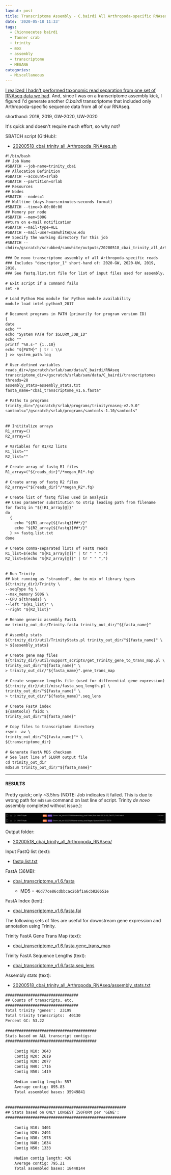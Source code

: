 ```yaml
---
layout: post
title: Transcriptome Assembly - C.bairdi All Arthropoda-specific RNAseq Data with Trinity on Mox
date: '2020-05-18 11:33'
tags:
  - Chionoecetes bairdi
  - Tanner crab
  - trinity
  - mox
  - assembly
  - transcriptome
  - MEGAN6
categories:
  - Miscellaneous
---
```

[I realized I hadn't performed taxonomic read separation from one set of RNAseq data we had](https://robertslab.github.io/sams-notebook/2020/05/18/Data-Wrangling-Arthropoda-and-Alveolata-D26-Pool-RNAseq-FastQ-Extractions.html). And, since I was on a transcriptome assembly kick, I figured I'd generate another _C.bairdi_ transcriptome that included only Arthropoda-specific sequence data from all of our RNAseq.  

shorthand: 2018, 2019, GW-2020, UW-2020

It's quick and doesn't require much effort, so why not?

SBATCH script (GitHub):

- [20200518_cbai_trinity_all_Arthropoda_RNAseq.sh](https://github.com/RobertsLab/sams-notebook/blob/master/sbatch_scripts/20200518_cbai_trinity_all_Arthropoda_RNAseq.sh)

```shell
#!/bin/bash
## Job Name
#SBATCH --job-name=trinity_cbai
## Allocation Definition
#SBATCH --account=srlab
#SBATCH --partition=srlab
## Resources
## Nodes
#SBATCH --nodes=1
## Walltime (days-hours:minutes:seconds format)
#SBATCH --time=9-00:00:00
## Memory per node
#SBATCH --mem=500G
##turn on e-mail notification
#SBATCH --mail-type=ALL
#SBATCH --mail-user=samwhite@uw.edu
## Specify the working directory for this job
#SBATCH --chdir=/gscratch/scrubbed/samwhite/outputs/20200518_cbai_trinity_all_Arthropoda_RNAseq

### De novo transcriptome assembly of all Arthropoda-specific reads
### Includes "descriptor_1" short-hand of: 2020-GW, 2020-UW, 2019, 2018.
### See fastq.list.txt file for list of input files used for assembly.

# Exit script if a command fails
set -e

# Load Python Mox module for Python module availability
module load intel-python3_2017

# Document programs in PATH (primarily for program version ID)
{
date
echo ""
echo "System PATH for $SLURM_JOB_ID"
echo ""
printf "%0.s-" {1..10}
echo "${PATH}" | tr : \\n
} >> system_path.log

# User-defined variables
reads_dir=/gscratch/srlab/sam/data/C_bairdi/RNAseq
transcriptome_dir=/gscratch/srlab/sam/data/C_bairdi/transcriptomes
threads=28
assembly_stats=assembly_stats.txt
fasta_name="cbai_transcriptome_v1.6.fasta"

# Paths to programs
trinity_dir="/gscratch/srlab/programs/trinityrnaseq-v2.9.0"
samtools="/gscratch/srlab/programs/samtools-1.10/samtools"


## Inititalize arrays
R1_array=()
R2_array=()

# Variables for R1/R2 lists
R1_list=""
R2_list=""

# Create array of fastq R1 files
R1_array=("${reads_dir}"/*megan_R1*.fq)

# Create array of fastq R2 files
R2_array=("${reads_dir}"/*megan_R2*.fq)

# Create list of fastq files used in analysis
## Uses parameter substitution to strip leading path from filename
for fastq in "${!R1_array[@]}"
do
  {
    echo "${R1_array[${fastq}]##*/}"
    echo "${R2_array[${fastq}]##*/}"
  } >> fastq.list.txt
done

# Create comma-separated lists of FastQ reads
R1_list=$(echo "${R1_array[@]}" | tr " " ",")
R2_list=$(echo "${R2_array[@]}" | tr " " ",")


# Run Trinity
## Not running as "stranded", due to mix of library types
${trinity_dir}/Trinity \
--seqType fq \
--max_memory 500G \
--CPU ${threads} \
--left "${R1_list}" \
--right "${R2_list}"

# Rename generic assembly FastA
mv trinity_out_dir/Trinity.fasta trinity_out_dir/"${fasta_name}"

# Assembly stats
${trinity_dir}/util/TrinityStats.pl trinity_out_dir/"${fasta_name}" \
> ${assembly_stats}

# Create gene map files
${trinity_dir}/util/support_scripts/get_Trinity_gene_to_trans_map.pl \
trinity_out_dir/"${fasta_name}" \
> trinity_out_dir/"${fasta_name}".gene_trans_map

# Create sequence lengths file (used for differential gene expression)
${trinity_dir}/util/misc/fasta_seq_length.pl \
trinity_out_dir/"${fasta_name}" \
> trinity_out_dir/"${fasta_name}".seq_lens

# Create FastA index
${samtools} faidx \
trinity_out_dir/"${fasta_name}"

# Copy files to transcriptome directory
rsync -av \
trinity_out_dir/"${fasta_name}"* \
${transcriptome_dir}

# Generate FastA MD5 checksum
# See last line of SLURM output file
cd trinity_out_dir
md5sum trinity_out_dir/"${fasta_name}"
```

---

#### RESULTS

Pretty quick; only ~3.5hrs (NOTE: Job indicates it failed. This is due to wrong path for `md5sum` command on last line of script. Trinity _de novo_ assembly completed without issue.):

![Trinity all Arthropoda-specific RNAseq runtime](https://github.com/RobertsLab/sams-notebook/blob/master/images/screencaps/20200518_cbai_trinity_all_Arthropoda_RNAseq_runtime.png?raw=true)


Output folder:

- [20200518_cbai_trinity_all_Arthropoda_RNAseq/](https://gannet.fish.washington.edu/Atumefaciens/20200518_cbai_trinity_all_Arthropoda_RNAseq/)

Input FastQ list (text):

- [fastq.list.txt](https://gannet.fish.washington.edu/Atumefaciens/20200518_cbai_trinity_all_Arthropoda_RNAseq/fastq.list.txt)

FastA (36MB):

- [cbai_transcriptome_v1.6.fasta](https://gannet.fish.washington.edu/Atumefaciens/20200518_cbai_trinity_all_Arthropoda_RNAseq/trinity_out_dir/cbai_transcriptome_v1.6.fasta)

  - MD5 = `46d77ce86cdbbcac26bf1a6cb820651e`

FastA Index (text):

- [cbai_transcriptome_v1.6.fasta.fai](https://gannet.fish.washington.edu/Atumefaciens/20200518_cbai_trinity_all_Arthropoda_RNAseq/trinity_out_dir/cbai_transcriptome_v1.6.fasta.fai)

The following sets of files are useful for downstream gene expression and annotation using Trinity.

Trinity FastA Gene Trans Map (text):

- [cbai_transcriptome_v1.6.fasta.gene_trans_map](https://gannet.fish.washington.edu/Atumefaciens/20200518_cbai_trinity_all_Arthropoda_RNAseq/trinity_out_dir/cbai_transcriptome_v1.6.fasta.gene_trans_map)

Trinity FastA Sequence Lengths (text):

- [cbai_transcriptome_v1.6.fasta.seq_lens](https://gannet.fish.washington.edu/Atumefaciens/20200518_cbai_trinity_all_Arthropoda_RNAseq/trinity_out_dir/cbai_transcriptome_v1.6.fasta.seq_lens)


Assembly stats (text):

- [20200518_cbai_trinity_all_Arthropoda_RNAseq/assembly_stats.txt](https://gannet.fish.washington.edu/Atumefaciens/20200518_cbai_trinity_all_Arthropoda_RNAseq/assembly_stats.txt)

```
################################
## Counts of transcripts, etc.
################################
Total trinity 'genes':	23199
Total trinity transcripts:	40130
Percent GC: 53.22

########################################
Stats based on ALL transcript contigs:
########################################

	Contig N10: 3643
	Contig N20: 2619
	Contig N30: 2077
	Contig N40: 1716
	Contig N50: 1419

	Median contig length: 557
	Average contig: 895.83
	Total assembled bases: 35949841


#####################################################
## Stats based on ONLY LONGEST ISOFORM per 'GENE':
#####################################################

	Contig N10: 3401
	Contig N20: 2491
	Contig N30: 1978
	Contig N40: 1634
	Contig N50: 1333

	Median contig length: 438
	Average contig: 795.21
	Total assembled bases: 18448144
  ```
